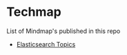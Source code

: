 # Techmap

List of Mindmap's published in this repo

- [Elasticsearch Topics](https://github.com/aravindputrevu/techmap/tree/main/elasticsearch)

